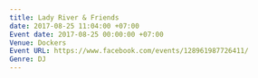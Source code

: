```yaml
---
title: Lady River & Friends
date: 2017-08-25 11:04:00 +07:00
Event date: 2017-08-25 00:00:00 +07:00
Venue: Dockers
Event URL: https://www.facebook.com/events/128961987726411/
Genre: DJ
---
```


